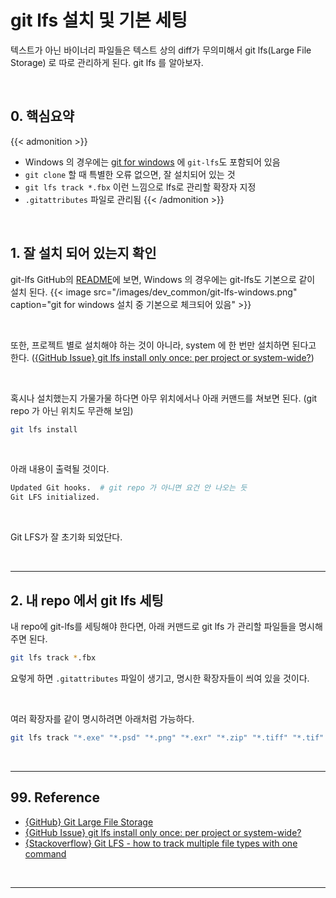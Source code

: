 # git lfs 설치 및 기본 세팅


텍스트가 아닌 바이너리 파일들은 텍스트 상의 diff가 무의미해서 git lfs(Large File Storage) 로 따로 관리하게 된다. git lfs 를 알아보자.
<!--more-->

<br/>

## 0. 핵심요약

{{< admonition >}}
- Windows 의 경우에는 [git for windows](https://gitforwindows.org/) 에 `git-lfs`도 포함되어 있음
- `git clone` 할 때 특별한 오류 없으면, 잘 설치되어 있는 것
- `git lfs track *.fbx` 이런 느낌으로 lfs로 관리할 확장자 지정
- `.gitattributes` 파일로 관리됨
{{< /admonition >}}

<br/>

## 1. 잘 설치 되어 있는지 확인

git-lfs GitHub의 [README](https://github.com/git-lfs/git-lfs#on-windows)에 보면, Windows 의 경우에는 git-lfs도 기본으로 같이 설치 된다.
{{< image src="/images/dev_common/git-lfs-windows.png" caption="git for windows 설치 중 기본으로 체크되어 있음" >}}

<br/>

또한, 프로젝트 별로 설치해야 하는 것이 아니라, system 에 한 번만 설치하면 된다고 한다. ([{GitHub Issue} git lfs install only once: per project or system-wide?](https://github.com/git-lfs/git-lfs/issues/3087#issuecomment-983667014))


<br/>

혹시나 설치했는지 가물가물 하다면 아무 위치에서나 아래 커맨드를 쳐보면 된다. (git repo 가 아닌 위치도 무관해 보임)

```bash
git lfs install
```

<br/>

아래 내용이 출력될 것이다.

```bash
Updated Git hooks.  # git repo 가 아니면 요건 안 나오는 듯 
Git LFS initialized.
```

<br/>

Git LFS가 잘 초기화 되었단다.

<br/>

---

## 2. 내 repo 에서 git lfs 세팅

내 repo에 git-lfs를 세팅해야 한다면, 아래 커맨드로 git lfs 가 관리할 파일들을 명시해 주면 된다.

```bash
git lfs track *.fbx
```

요렇게 하면 `.gitattributes` 파일이 생기고, 명시한 확장자들이 씌여 있을 것이다.

<br/>

여러 확장자를 같이 명시하려면 아래처럼 가능하다.

```bash
git lfs track "*.exe" "*.psd" "*.png" "*.exr" "*.zip" "*.tiff" "*.tif" "*.raw" "*.fbx" "*.jpg" "*.wav" "*.mp3" "*.ogg" "*.obj" "*.aiff" "*.tga" 
```

<br/>

---

## 99. Reference
- [{GitHub} Git Large File Storage](https://github.com/git-lfs/git-lfs#on-windows)
- [{GitHub Issue} git lfs install only once: per project or system-wide?](https://github.com/git-lfs/git-lfs/issues/3087#issuecomment-983667014)
- [{Stackoverflow} Git LFS - how to track multiple file types with one command](https://stackoverflow.com/a/46334726/16111308)

<br/>

---
